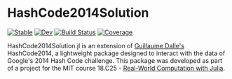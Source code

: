 # HashCode2014Solution

[![Stable](https://img.shields.io/badge/docs-stable-blue.svg)](https://timurUyu.github.io/HashCode2014Solution.jl/stable/)
[![Dev](https://img.shields.io/badge/docs-dev-blue.svg)](https://timurUyu.github.io/HashCode2014Solution.jl/dev/)
[![Build Status](https://github.com/timurUyu/HashCode2014Solution.jl/actions/workflows/CI.yml/badge.svg?branch=main)](https://github.com/timurUyu/HashCode2014Solution.jl/actions/workflows/CI.yml?query=branch%3Amain)
[![Coverage](https://codecov.io/gh/timurUyu/HashCode2014Solution.jl/branch/main/graph/badge.svg)](https://codecov.io/gh/timurUyu/HashCode2014Solution.jl)

HashCode2014Solution.jl is an extension of [Guillaume Dalle's](https://github.com/gdalle) HashCode2014, a lightweight package designed to interact with the data of Google's 2014 Hash Code challenge. This package was developed as part of a project for the MIT course 18.C25 - [Real-World Computation with Julia](https://github.com/mitmath/JuliaComputation).



